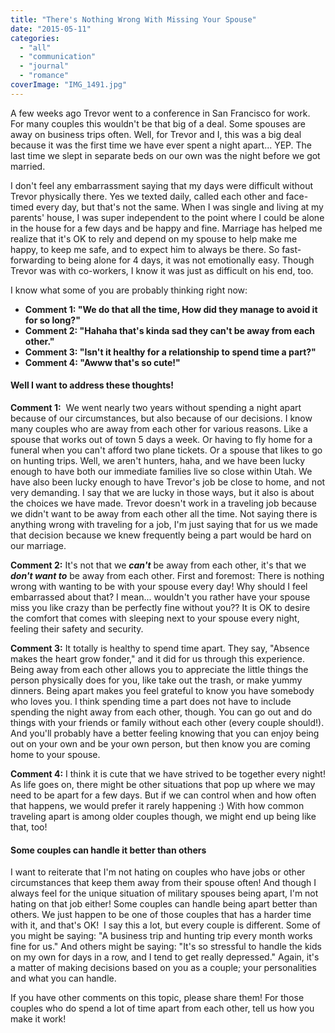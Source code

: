 ```yaml
---
title: "There's Nothing Wrong With Missing Your Spouse"
date: "2015-05-11"
categories: 
  - "all"
  - "communication"
  - "journal"
  - "romance"
coverImage: "IMG_1491.jpg"
---
```


A few weeks ago Trevor went to a conference in San Francisco for work. For many couples this wouldn't be that big of a deal. Some spouses are away on business trips often. Well, for Trevor and I, this was a big deal because it was the first time we have ever spent a night apart... YEP. The last time we slept in separate beds on our own was the night before we got married.

I don't feel any embarrassment saying that my days were difficult without Trevor physically there. Yes we texted daily, called each other and face-timed every day, but that's not the same. When I was single and living at my parents' house, I was super independent to the point where I could be alone in the house for a few days and be happy and fine. Marriage has helped me realize that it's OK to rely and depend on my spouse to help make me happy, to keep me safe, and to expect him to always be there. So fast-forwarding to being alone for 4 days, it was not emotionally easy. Though Trevor was with co-workers, I know it was just as difficult on his end, too.

I know what some of you are probably thinking right now:

- **Comment 1: "We do that all the time, How did they manage to avoid it for so long?"**
- **Comment 2: "Hahaha that's kinda sad they can't be away from each other."**
- **Comment 3: "Isn't it healthy for a relationship to spend time a part?"**
- **Comment 4: "Awww that's so cute!"**

#### Well I want to address these thoughts!

**Comment 1:**  We went nearly two years without spending a night apart because of our circumstances, but also because of our decisions. I know many couples who are away from each other for various reasons. Like a spouse that works out of town 5 days a week. Or having to fly home for a funeral when you can't afford two plane tickets. Or a spouse that likes to go on hunting trips. Well, we aren't hunters, haha, and we have been lucky enough to have both our immediate families live so close within Utah. We have also been lucky enough to have Trevor's job be close to home, and not very demanding. I say that we are lucky in those ways, but it also is about the choices we have made. Trevor doesn't work in a traveling job because we didn't want to be away from each other all the time. Not saying there is anything wrong with traveling for a job, I'm just saying that for us we made that decision because we knew frequently being a part would be hard on our marriage.

**Comment 2:** It's not that we **_can't_** be away from each other, it's that we _**don't want to**_ be away from each other. First and foremost: There is nothing wrong with wanting to be with your spouse every day! Why should I feel embarrassed about that? I mean... wouldn't you rather have your spouse miss you like crazy than be perfectly fine without you?? It is OK to desire the comfort that comes with sleeping next to your spouse every night, feeling their safety and security.

**Comment 3:** It totally is healthy to spend time apart. They say, "Absence makes the heart grow fonder," and it did for us through this experience. Being away from each other allows you to appreciate the little things the person physically does for you, like take out the trash, or make yummy dinners. Being apart makes you feel grateful to know you have somebody who loves you. I think spending time a part does not have to include spending the night away from each other, though. You can go out and do things with your friends or family without each other (every couple should!). And you'll probably have a better feeling knowing that you can enjoy being out on your own and be your own person, but then know you are coming home to your spouse.

**Comment 4:** I think it is cute that we have strived to be together every night! As life goes on, there might be other situations that pop up where we may need to be apart for a few days. But if we can control when and how often that happens, we would prefer it rarely happening :) With how common traveling apart is among older couples though, we might end up being like that, too!

#### Some couples can handle it better than others

I want to reiterate that I'm not hating on couples who have jobs or other circumstances that keep them away from their spouse often! And though I always feel for the unique situation of military spouses being apart, I'm not hating on that job either! Some couples can handle being apart better than others. We just happen to be one of those couples that has a harder time with it, and that's OK!  I say this a lot, but every couple is different. Some of you might be saying: "A business trip and hunting trip every month works fine for us." And others might be saying: "It's so stressful to handle the kids on my own for days in a row, and I tend to get really depressed." Again, it's a matter of making decisions based on you as a couple; your personalities and what you can handle.

If you have other comments on this topic, please share them! For those couples who do spend a lot of time apart from each other, tell us how you make it work!
